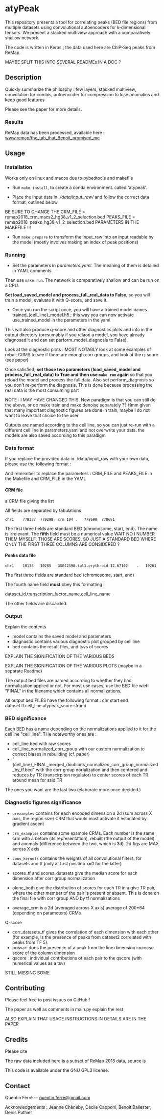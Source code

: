 # atyPeak

This repository presents a tool for correlating peaks (BED file regions) from multiple datasets using convolutional autoencoders for k-dimensional tensors. We present a stacked multiview approach with a comparatively shallow network.

The code is written in Keras ; the data used here are ChIP-Seq peaks from ReMap. 






MAYBE SPLIT THIS INTO SEVERAL READMEs IN A DOC ?




## Description

Quickly summarize the philosphy : few layers, stacked multiview, convolution for combis, autoencoder for compression to lose anomalies and keep good features


Please see the paper for more details. 



### Results

ReMap data has been processed, available here : www.remap/the_tab_that_Benoit_promised_me


## Usage



### Installation

Works only on linux and macos due to pybedtools and makefile

- Run `make install`, to create a conda environment. called 'atypeak'.

- Place the input data in *./data/input_raw/* and follow the correct data format, outlined below

BE SURE TO CHANGE THE CRM_FILE = remap2018_crm_macs2_hg38_v1_2_selection.bed
PEAKS_FILE = remap2018_peaks_hg38_v1_2_selection.bed PARAMETERS IN THE MAKEFILE !!!

- Run `make prepare` to transform the input_raw into an input readable by the model (mostly involves making an index of peak positions)

### Running



- Set the parameters in *parameters.yaml*. The meaning of them is detailed in YAML comments

Then use `make run`. The network is comparatively shallow and can be run on a CPU.

**Set load_saved_model and process_full_real_data to False**, so you will train a model, evaluate it with Q-score, and save it.

- Once you run the script once, you will have a trained model names trained_{cell_line}_model.h5 ; this way you can now activate use_trained_model in the parameters in the yaml.

This will also produce q-score and other diagnostics plots and info in the output directory (presumably if you relaod a model, you have already diagnosed it and can set perform_model_diagnosis to False).

Look at the diagnostic plots : MOST NOTABLY look at some examples of rebuit CRMS  to see if there are enough corr groups, and look at the q-score (see paper)



Once satisfied, **set those two parameters (load_saved_model and process_full_real_data) to True  and then use `make run` again** so that you reload the model and process the full data. Also set perform_diagnosis so you don't re-perform the diagnosis. This is done because processing the real data is the most consuming part




NOTE : I MAY HAVE CHANGED THIS.
    New paradigm is that you can still do the above, or do make train and make denoise separately ??
    Hmm given that many important diagnostic figures are done in train, maybe I do not want to leave that choice to the user





Outputs are named according to the cell line, so you can just re-run with a different cell line in parameters.yaml and not overwrite your data. the models are also saved according to this paradigm





### Data format

If you replace the provided data in ./data/input_raw with your own data, please use the following format :

And remember to replace the parameters :
CRM_FILE and
PEAKS_FILE in the Makefile
and CRM_FILE in the YAML

#### CRM file

a CRM file giving the list

All fields are separated by tabulations
```
chr1	778327	779298	crm	194	.	778690	778691
```
The first three fields are standard BED (chromosome, start, end). The name is irrelevant. The **fifth** field must be a numerical value
WAIT NO I NUMBER THEM MYSELF, THOSE ARE SCORES. SO JUST A STANDARD BED WHERE ONLY THE FIRST THREE COLUMNS ARE CONSIDERED ?


#### Peaks data file

```
chr1	10135	10285	GSE42390.tal1.erythroid	12.67102	.	10261
```
The first three fields are standard bed (chromosome, start, end)

The fourth name field **must** obey this formatting :

dataset_id.transcription_factor_name.cell_line_name


The other fields are discarded.


### Output

Explain the contents

- model contains the saved model and parameters
- diagnostic contains various diagnostic plot grouped by cell line
- bed contains the result files, and tsvs of scores

EXPLAIN THE SIGNIFICATION OF THE VARIOUS BEDS

EXPLAIN THE SIGNIFICATION OF THE VARIOUS PLOTS (maybe in a separate Readme)

The output bed files are named according to whether they had normalization applied or not. For most use cases, use the BED file wieh "FINAL" in the filename which contains all normalizations.

All output bed FILES have the following format :
chr    start   end    dataset.tf.cell_line    atypeak_score   strand





### BED significance

Each BED has a name depending on the normalizations applied to it for the cell ine "cell_line". THe noteworthy ones are :
- cell_line.bed with raw scores
- cell_line_normalized_corr_group with our custom normalization to correct biases in rebuilding (cf. paper)
- "{cell_line}_FINAL_merged_doublons_normalized_corr_group_normalized_by_tf.bed" with the corr group norlalization and then centered and reduces by TR (transcirpiton regulator) to center scores of each TR around mean for said TR

The ones you want are the last two (elaborate more once decided.)


### Diagnostic figures significance

- `urexamples` contains for each encoded dimension a 2d (sum across X axis, the region size) CRM that would most activate it estimated by gradient ascent
- `crm_examples` contains some example CRMs. Each number is the same crm with a before (its representation), rebuilt (the output of the model) and anomaly (difference between the two, which is 3d). 2d figs are MAX across X axis

- `conv_kernels` contains the weights of all convolutional filters, for datasets and tf (only at first positino x=0 for the latter)

- scores_tf and scores_datasets give the median score for each dimension after corr group normalization

- alone_both give the distribution of scores for each TR in a give TR pair, where the other member of the pair is present or absent. This is done on the final file with corr group AND by tf normalizations

- average_crm is a 2d (averaged across X axis) average of 200*64 (depending on parameters) CRMs



Q-score
- corr_datasets_tf gives the correlation of each dimension with each other (for example, is the presence of peaks from dataset2 correlated with peaks from TF 5).
- posvar: does the presence of a peak from the line dimension increase score of the column dimension
- qscore : individual contributions of each pair to the qscore (with numerical values as a tsv)


STILL MISSING SOME

## Contributing



Please feel free to post issues on GitHub !

The paper as well as comments in main.py explain the rest


ALSO EXPLAIN THAT USAGE INSTRUCTIONS IN DETAILS ARE IN THE PAPER



## Credits



Please cite <atyPeak paper>

The raw data included here is a subset of ReMap 2018 data, source is <remap link>

This code is available under the GNU GPL3 license.



## Contact

Quentin Ferré -- quentin.ferre@gmail.com


 Acknowledgements : Jeanne Chèneby, Cécile Capponi, Benoît Ballester,  Denis Puthier
